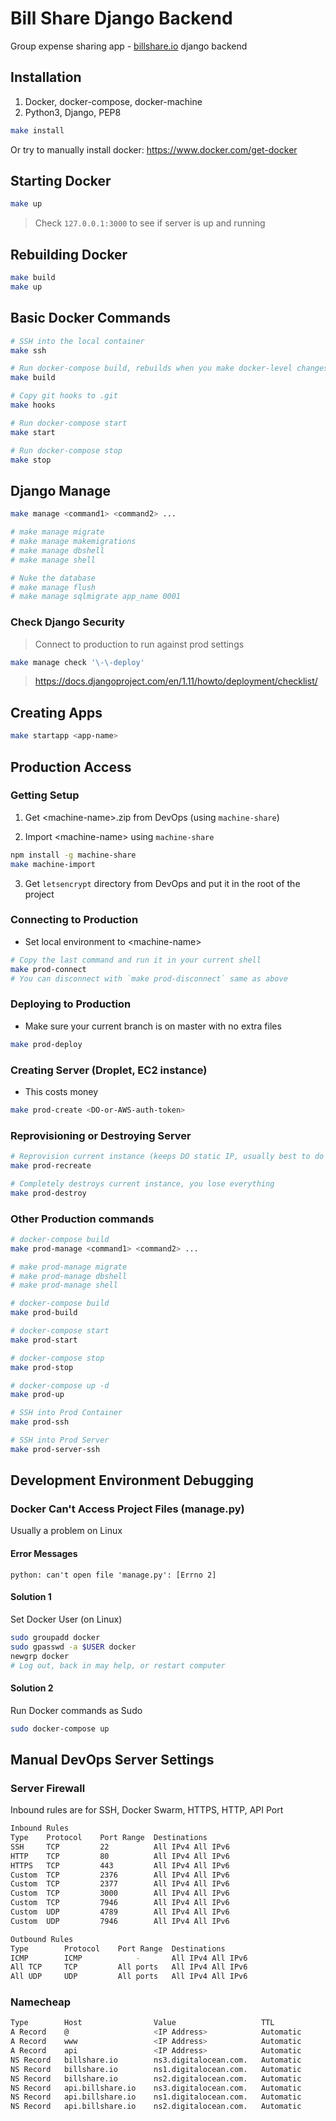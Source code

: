 # Bill Share Django Backend

Group expense sharing app - [billshare.io](https://billshare.io/) django backend

## Installation

1. Docker, docker-compose, docker-machine
2. Python3, Django, PEP8

```Bash
make install
```

Or try to manually install docker: https://www.docker.com/get-docker

## Starting Docker

```Bash
make up
```

> Check `127.0.0.1:3000` to see if server is up and running

## Rebuilding Docker

```Bash
make build
make up
```

## Basic Docker Commands

```Bash
# SSH into the local container
make ssh

# Run docker-compose build, rebuilds when you make docker-level changes
make build

# Copy git hooks to .git
make hooks

# Run docker-compose start
make start

# Run docker-compose stop
make stop
```

## Django Manage

```Bash
make manage <command1> <command2> ...

# make manage migrate
# make manage makemigrations
# make manage dbshell
# make manage shell

# Nuke the database
# make manage flush
# make manage sqlmigrate app_name 0001
```

### Check Django Security

> Connect to production to run against prod settings

```Bash
make manage check '\-\-deploy'
```

> https://docs.djangoproject.com/en/1.11/howto/deployment/checklist/

## Creating Apps

```Bash
make startapp <app-name>
```

## Production Access

### Getting Setup

1. Get \<machine-name\>.zip from DevOps (using `machine-share`)

2. Import \<machine-name\> using `machine-share`

```Bash
npm install -g machine-share
make machine-import
```

3. Get `letsencrypt` directory from DevOps and put it in the root of the project

### Connecting to Production

* Set local environment to \<machine-name\>

```Bash
# Copy the last command and run it in your current shell
make prod-connect
# You can disconnect with `make prod-disconnect` same as above
```

### Deploying to Production

* Make sure your current branch is on master with no extra files

```Bash
make prod-deploy
```

### Creating Server (Droplet, EC2 instance)

* This costs money

```Bash
make prod-create <DO-or-AWS-auth-token>
```

### Reprovisioning or Destroying Server

```Bash
# Reprovision current instance (keeps DO static IP, usually best to do this)
make prod-recreate

# Completely destroys current instance, you lose everything
make prod-destroy
```

### Other Production commands

```Bash
# docker-compose build
make prod-manage <command1> <command2> ...

# make prod-manage migrate
# make prod-manage dbshell
# make prod-manage shell

# docker-compose build
make prod-build

# docker-compose start
make prod-start

# docker-compose stop
make prod-stop

# docker-compose up -d
make prod-up

# SSH into Prod Container
make prod-ssh

# SSH into Prod Server
make prod-server-ssh
```

## Development Environment Debugging

### Docker Can't Access Project Files (manage.py)

Usually a problem on Linux

#### Error Messages

`python: can't open file 'manage.py': [Errno 2]`

#### Solution 1

Set Docker User (on Linux)

```Bash
sudo groupadd docker
sudo gpasswd -a $USER docker
newgrp docker
# Log out, back in may help, or restart computer
```

#### Solution 2

Run Docker commands as Sudo

```Bash
sudo docker-compose up
```

## Manual DevOps Server Settings

### Server Firewall

Inbound rules are for SSH, Docker Swarm, HTTPS, HTTP, API Port

```Bash
Inbound Rules
Type    Protocol    Port Range  Destinations
SSH     TCP         22          All IPv4 All IPv6
HTTP    TCP         80          All IPv4 All IPv6
HTTPS   TCP         443         All IPv4 All IPv6
Custom  TCP         2376        All IPv4 All IPv6
Custom  TCP         2377        All IPv4 All IPv6
Custom  TCP         3000        All IPv4 All IPv6
Custom  TCP         7946        All IPv4 All IPv6
Custom  UDP         4789        All IPv4 All IPv6
Custom  UDP         7946        All IPv4 All IPv6

Outbound Rules
Type        Protocol    Port Range  Destinations
ICMP        ICMP            -       All IPv4 All IPv6
All TCP     TCP         All ports   All IPv4 All IPv6
All UDP     UDP         All ports   All IPv4 All IPv6
```

### Namecheap

```Bash
Type        Host                Value                   TTL
A Record    @                   <IP Address>            Automatic
A Record    www                 <IP Address>            Automatic
A Record    api                 <IP Address>            Automatic
NS Record   billshare.io        ns3.digitalocean.com.   Automatic
NS Record   billshare.io        ns1.digitalocean.com.   Automatic
NS Record   billshare.io        ns2.digitalocean.com.   Automatic
NS Record   api.billshare.io    ns3.digitalocean.com.   Automatic
NS Record   api.billshare.io    ns1.digitalocean.com.   Automatic
NS Record   api.billshare.io    ns2.digitalocean.com.   Automatic
```
